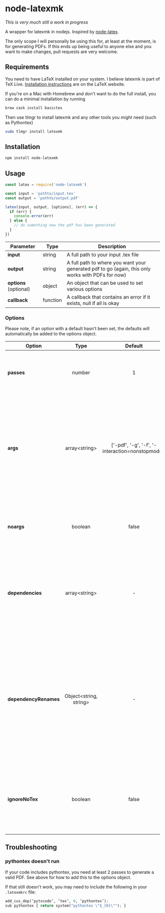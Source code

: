 # node-latexmk
*This is very much still a work in progress*

A wrapper for latexmk in nodejs. Inspired by [node-latex](https://www.npmjs.com/package/node-latex).

The only scope I will personally be using this for, at least at the moment, is for generating PDFs. If this ends up being useful to anyone else and you want to make changes, pull requests are very welcome.


## Requirements
You need to have LaTeX installed on your system. I believe latexmk is part of TeX Live. [Installation instructions](https://www.latex-project.org/get/) are on the LaTeX website.

If you're on a Mac with Homebrew and don't want to do the full install, you can do a minimal installation by running
```bash
brew cask install basictex
```
Then use tlmgr to install latexmk and any other tools you might need (such as Pythontex)
```bash
sudo tlmgr install latexmk
```


## Installation
```bash
npm install node-latexmk
```


## Usage
```javascript
const latex = require('node-latexmk')

const input = 'pathto/input.tex'
const output = 'pathto/output.pdf'

latex(input, output, [options], (err) => {
  if (err) {
    console.error(err)
  } else {
    // do something now the pdf has been generated
  }
})
```
| Parameter | Type | Description |
| --- | --- | --- |
| **input** | string | A full path to your input .tex file |
| **output** | string | A full path to where you want your generated pdf to go (again, this only works with PDFs for now) |
| **options** (optional) | object | An object that can be used to set various options |
| **callback** | function | A callback that contains an error if it exists, null if all is okay |


### Options
Please note, if an option with a default hasn't been set, the defaults will automatically be added to the options object.

| Option | Type | Default | Description |
| --- |:---:|:---:| --- |
| **passes** | number | 1 | How many times latexmk should run (use 2 or more for pythontex) |
| **args** | array\<string\> | \['-pdf', '-g', '-f', '-interaction=nonstopmode'\] | The arguments that will be sent by default. Any arguments passed in the options object will be considered as additional to these four, unless **noargs** is set to true |
| **noargs** | boolean | false | Set this to true if you want to remove the arguments above and set them all yourself |
| **dependencies** | array\<string\> | - | An array of paths to files you would like copied in addition to the tex file, for example a JSON object of options or a template file.
| **dependencyRenames** | Object\<string, string\> | - | A dictionary that will allow the dependency files to be renamed upon copy. Useful if you need to dynamically generate them with random filenames but your `.tex` file expects something with a certain name |
| **ignoreNoTex** | boolean | false | node-latexmk will return an error if your input file does not end in `.tex`. Set this to true to ignore that behaviour


## Troubleshooting
### pythontex doesn't run
If your code includes pythontex, you need at least 2 passes to generate a valid PDF. See above for how to add this to the options object.

If that still doesn't work, you may need to include the following in your `.latexmkrc` file:
```python
add_cus_dep(’pytxcode’, ’tex’, 0, ’pythontex’);
sub pythontex { return system("pythontex \"$_[0]\""); }
```

